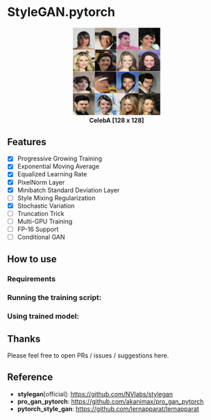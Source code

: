 # StyleGAN.pytorch

<p align="center">
     <img alt="CelebA" src=diagrams/celeba.png width=40% /> <br>
     <b> CelebA [128 x 128] </b>
</p>

## Features

- [x] Progressive Growing Training
- [x] Exponential Moving Average
- [x] Equalized Learning Rate
- [x] PixelNorm Layer
- [x] Minibatch Standard Deviation Layer
- [ ] Style Mixing Regularization
- [x] Stochastic Variation
- [ ] Truncation Trick   
- [ ] Multi-GPU Training
- [ ] FP-16 Support
- [ ] Conditional GAN

## How to use

### Requirements

### Running the training script:

### Using trained model:

## Thanks

Please feel free to open PRs / issues / suggestions here.

## Reference

- **stylegan**[official]: https://github.com/NVlabs/stylegan
- **pro_gan_pytorch**: https://github.com/akanimax/pro_gan_pytorch
- **pytorch_style_gan**: https://github.com/lernapparat/lernapparat